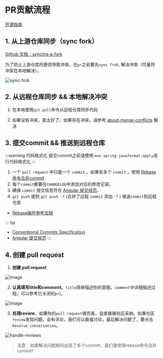 # PR贡献流程
[开源指南](https://docs.github.com/zh/pull-requests)

## 1. 从上游仓库同步（sync fork）

[Github 文档：syncing-a-fork](https://docs.github.com/zh/pull-requests/collaborating-with-pull-requests/working-with-forks/syncing-a-fork) 

为了防止上游仓库的更改导致冲突，在`pr`之前要先`sync frok`, 解决冲突（尽量将冲突在本地解决）。

![sync-fork](/assets/sync-fork.png)


## 2. 从远程仓库同步 && 本地解决冲突
1. 在本地使用`git pull`命令从远程仓库同步代码

2. 如果没有冲突，那太好了。如果存在冲突，请参考 [about-merge-conflicts](https://docs.github.com/zh/pull-requests/collaborating-with-pull-requests/addressing-merge-conflicts/about-merge-conflicts) 解决

## 3. 提交commit && 推送到远程仓库

:::warning 代码格式化
提交commit之前请使用 `mvn spring-javaformat:apply`进行代码格式化
:::

1. 一个 `pull request` 中只能一个 `commit` 。如果有多个 `commit` ，使用 [Rebase命令合并commit](rebase-option)
2. 每个`commit`都要在`CHANGELOG`中添加对应的修改记录。
3. 确保 `commit` 提交信息符合 [Angular 提交规范](https://github.com/angular/angular.js/blob/master/DEVELOPERS.md#commits)。
4. `git push` 或则 `git push -f` (合并了远程 `commit` 添加 `-f` ) 推送`commit`到远程仓库

- [Rebase操作参考文档](rebase-option)

::: tip
- [Conventional Commits Specification](https://www.conventionalcommits.org/en/v1.0.0/)
- [Angular 提交规范](https://github.com/angular/angular.js/blob/master/DEVELOPERS.md#commits)
:::


## 4. 创建 pull request

1. **创建 pull request**

![image](/assets/create-full-pequest.png)

2. **认真填写title和comment**。`title`简单描述你的意图，`comment`中详细描述过程。可以参考已关闭的`pr`)。

![image](/assets/pr.png)

3. **处理review**。如果你的`pull request`很完美，会直接被社区采纳。如果社区`review`发现问题，会有评论，我们可以直接讨论，最后解决问题了，要点击 `Resolve conversation`。

![handle-reviews](/assets/handle-reviews.png)

> 注意：如果解决问题期间出现了多个commit，我们要使用rebase命令合并commit!